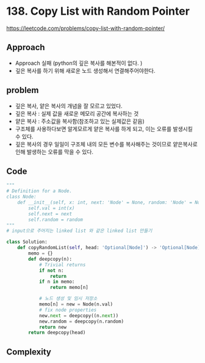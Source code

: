 # 138. Copy List with Random Pointer

https://leetcode.com/problems/copy-list-with-random-pointer/

## Approach

- Approach 실패 (python의 깊은 복사를 해본적이 없다. )
- 깊은 복사를 하기 위해 새로운 노드 생성해서 연결해주어야한다.

## problem

- 깊은 복사, 얕은 복사의 개념을 잘 모르고 있었다.
- 깊은 복사 : 실제 값을 새로운 메모리 공간에 복사하는 것
- 얕은 복사 : 주소값을 복사함(참조하고 있는 실제값은 같음)
- 구조체를 사용하다보면 알게모르게 얕은 복사를 하게 되고, 이는 오류를 발생시킬 수 있다.
- 깊은 복사의 경우 일일이 구조체 내의 모든 변수를 복사해주는 것이므로 얕은복사로 인해 발생하는 오류를 막을 수 있다.

## Code

```python
"""
# Definition for a Node.
class Node:
    def __init__(self, x: int, next: 'Node' = None, random: 'Node' = None):
        self.val = int(x)
        self.next = next
        self.random = random
"""
# input으로 주어지는 linked list 와 같은 linked list 만들기

class Solution:
    def copyRandomList(self, head: 'Optional[Node]') -> 'Optional[Node]':
        memo = {}
        def deepcopy(n):
            # Trivial returns
            if not n:
                return
            if n in memo:
                return memo[n]

            # 노드 생성 및 임시 저장소
            memo[n] = new = Node(n.val)
            # fix node properties
            new.next = deepcopy((n.next))
            new.random = deepcopy(n.random)
            return new
        return deepcopy(head)

```

## Complexity
